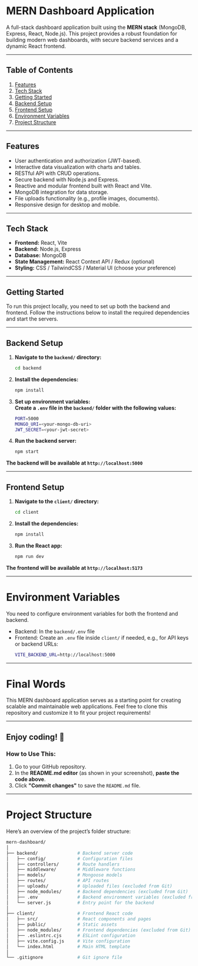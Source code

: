 # MERN Dashboard Application

A full-stack dashboard application built using the **MERN stack** (MongoDB, Express, React, Node.js). This project provides a robust foundation for building modern web dashboards, with secure backend services and a dynamic React frontend.

---

## Table of Contents

1. [Features](#features)  
2. [Tech Stack](#tech-stack)  
3. [Getting Started](#getting-started)  
4. [Backend Setup](#backend-setup)  
5. [Frontend Setup](#frontend-setup)  
6. [Environment Variables](#environment-variables)  
7. [Project Structure](#project-structure) 

---

## Features

- User authentication and authorization (JWT-based).
- Interactive data visualization with charts and tables.
- RESTful API with CRUD operations.
- Secure backend with Node.js and Express.
- Reactive and modular frontend built with React and Vite.
- MongoDB integration for data storage.
- File uploads functionality (e.g., profile images, documents).
- Responsive design for desktop and mobile.

---

## Tech Stack

- **Frontend:** React, Vite  
- **Backend:** Node.js, Express  
- **Database:** MongoDB  
- **State Management:** React Context API / Redux (optional)  
- **Styling:** CSS / TailwindCSS / Material UI (choose your preference)  

---

## Getting Started

To run this project locally, you need to set up both the backend and frontend. Follow the instructions below to install the required dependencies and start the servers.

---

## Backend Setup

1. **Navigate to the `backend/` directory:**
   ```bash
   cd backend
2. **Install the dependencies:**
   ```bash
   npm install
3. **Set up environment variables:**
<br>**Create a `.env` file in the `backend/` folder with the following values:**
   ```bash
   PORT=5000
   MONGO_URI=<your-mongo-db-uri>
   JWT_SECRET=<your-jwt-secret>
4. **Run the backend server:**
   ```bash
   npm start
**The backend will be available at `http://localhost:5000`**

---

## Frontend Setup

1. **Navigate to the `client/` directory:**
   ```bash
   cd client
2. **Install the dependencies:**
   ```bash
   npm install
3. **Run the React app:**
   ```bash
   npm run dev
**The frontend will be available at `http://localhost:5173`**

---

# Environment Variables

You need to configure environment variables for both the frontend and backend.

- Backend: In the `backend/.env` file
- Frontend: Create an `.env` file inside `client/` if needed, e.g., for API keys or backend URLs:
   ```bash
   VITE_BACKEND_URL=http://localhost:5000

---

# Final Words

This MERN dashboard application serves as a starting point for creating scalable and maintainable web applications. Feel free to clone this repository and customize it to fit your project requirements!

---

Enjoy coding! 🚀
---
### **How to Use This:**
1. Go to your GitHub repository.
2. In the **README.md editor** (as shown in your screenshot), **paste the code above**.
3. Click **"Commit changes"** to save the `README.md` file.

 ---
 
# Project Structure

Here’s an overview of the project’s folder structure:
   ```bash
   mern-dashboard/
   │
   ├── backend/               # Backend server code
   │   ├── config/            # Configuration files
   │   ├── controllers/       # Route handlers
   │   ├── middleware/        # Middleware functions
   │   ├── models/            # Mongoose models
   │   ├── routes/            # API routes
   │   ├── uploads/           # Uploaded files (excluded from Git)
   │   ├── node_modules/      # Backend dependencies (excluded from Git)
   │   ├── .env               # Backend environment variables (excluded from Git)
   │   └── server.js          # Entry point for the backend
   │
   ├── client/                # Frontend React code
   │   ├── src/               # React components and pages
   │   ├── public/            # Static assets
   │   ├── node_modules/      # Frontend dependencies (excluded from Git)
   │   ├── .eslintrc.cjs      # ESLint configuration
   │   ├── vite.config.js     # Vite configuration
   │   └── index.html         # Main HTML template
   │
   └── .gitignore             # Git ignore file
